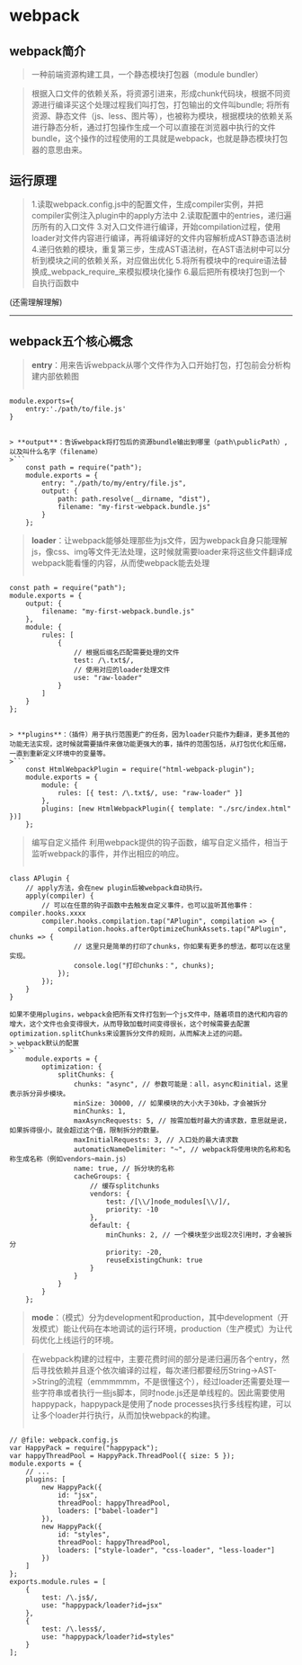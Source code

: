 # webpack

## webpack简介

> 一种前端资源构建工具，一个静态模块打包器（module bundler）

> 根据入口文件的依赖关系，将资源引进来，形成chunk代码块，根据不同资源进行编译买这个处理过程我们叫打包，打包输出的文件叫bundle;
将所有资源、静态文件（js、less、图片等），也被称为模块，根据模块的依赖关系进行静态分析，通过打包操作生成一个可以直接在浏览器中执行的文件bundle，这个操作的过程使用的工具就是webpack，也就是静态模块打包器的意思由来。

## 运行原理

> 1.读取webpack.config.js中的配置文件，生成compiler实例，并把compiler实例注入plugin中的apply方法中
> 2.读取配置中的entries，递归遍历所有的入口文件
> 3.对入口文件进行编译，开始compilation过程，使用loader对文件内容进行编译，再将编译好的文件内容解析成AST静态语法树
> 4.递归依赖的模块，重复第三步，生成AST语法树，在AST语法树中可以分析到模块之间的依赖关系，对应做出优化
> 5.将所有模块中的require语法替换成_webpack_require_来模拟模块化操作
> 6.最后把所有模块打包到一个自执行函数中

(还需理解理解)

---

## webpack五个核心概念

> **entry**：用来告诉webpack从哪个文件作为入口开始打包，打包前会分析构建内部依赖图
>```
    module.exports={
        entry:'./path/to/file.js' 
    }
```

> **output**：告诉webpack将打包后的资源bundle输出到哪里（path\publicPath）,以及叫什么名字（filename）
>```
    const path = require("path");
    module.exports = {
        entry: "./path/to/my/entry/file.js",
        output: {
            path: path.resolve(__dirname, "dist"),
            filename: "my-first-webpack.bundle.js"
        }
    };
```

> **loader**：让webpack能够处理那些为js文件，因为webpack自身只能理解js，像css、img等文件无法处理，这时候就需要loader来将这些文件翻译成webpack能看懂的内容，从而使webpack能去处理
>```
    const path = require("path");
    module.exports = {
        output: {
            filename: "my-first-webpack.bundle.js"
        },
        module: {
            rules: [
                {
                    // 根据后缀名匹配需要处理的文件
                    test: /\.txt$/,
                    // 使用对应的loader处理文件
                    use: "raw-loader"
                }
            ]
        }
    };
```

> **plugins**：（插件）用于执行范围更广的任务，因为loader只能作为翻译，更多其他的功能无法实现，这时候就需要插件来做功能更强大的事，插件的范围包括，从打包优化和压缩，一直到重新定义环境中的变量等。
>```
    const HtmlWebpackPlugin = require("html-webpack-plugin");
    module.exports = {
        module: {
            rules: [{ test: /\.txt$/, use: "raw-loader" }]
        },
        plugins: [new HtmlWebpackPlugin({ template: "./src/index.html" })]
    };
```

> 编写自定义插件
利用webpack提供的钩子函数，编写自定义插件，相当于监听webpack的事件，并作出相应的响应。
>```
    class APlugin {
        // apply方法，会在new plugin后被webpack自动执行。
        apply(compiler) {
            // 可以在任意的钩子函数中去触发自定义事件，也可以监听其他事件：compiler.hooks.xxxx
            compiler.hooks.compilation.tap("APlugin", compilation => {
                compilation.hooks.afterOptimizeChunkAssets.tap("APlugin", chunks => {
                    // 这里只是简单的打印了chunks，你如果有更多的想法，都可以在这里实现。
                    console.log("打印chunks：", chunks);
                });
            });
        }
    }
```
如果不使用plugins，webpack会把所有文件打包到一个js文件中，随着项目的迭代和内容的增大，这个文件也会变得很大，从而导致加载时间变得很长，这个时候需要去配置optimization.splitChunks来设置拆分文件的规则，从而解决上述的问题。
> webpack默认的配置
>```
    module.exports = {
        optimization: {
            splitChunks: {
                chunks: "async", // 参数可能是：all，async和initial，这里表示拆分异步模块。
                minSize: 30000, // 如果模块的大小大于30kb，才会被拆分
                minChunks: 1,
                maxAsyncRequests: 5, // 按需加载时最大的请求数，意思就是说，如果拆得很小，就会超过这个值，限制拆分的数量。
                maxInitialRequests: 3, // 入口处的最大请求数
                automaticNameDelimiter: "~", // webpack将使用块的名称和名称生成名称（例如vendors~main.js）
                name: true, // 拆分块的名称
                cacheGroups: {
                    // 缓存splitchunks
                    vendors: {
                        test: /[\\/]node_modules[\\/]/,
                        priority: -10
                    },
                    default: {
                        minChunks: 2, // 一个模块至少出现2次引用时，才会被拆分
                        priority: -20,
                        reuseExistingChunk: true
                    }
                }
            }
        }
    };
```

> **mode**：（模式）分为development和production，其中development（开发模式）能让代码在本地调试的运行环境，production（生产模式）为让代码优化上线运行的环境。

> 在webpack构建的过程中，主要花费时间的部分是递归遍历各个entry，然后寻找依赖并且逐个依次编译的过程，每次递归都要经历String->AST->String的流程（emmmmmm，不是很懂这个），经过loader还需要处理一些字符串或者执行一些js脚本，同时node.js还是单线程的。因此需要使用happypack，happypack是使用了node processes执行多线程构建，可以让多个loader并行执行，从而加快webpack的构建。
>```
    // @file: webpack.config.js
    var HappyPack = require("happypack");
    var happyThreadPool = HappyPack.ThreadPool({ size: 5 });
    module.exports = {
        // ...
        plugins: [
            new HappyPack({
                id: "jsx",
                threadPool: happyThreadPool,
                loaders: ["babel-loader"]
            }),
            new HappyPack({
                id: "styles",
                threadPool: happyThreadPool,
                loaders: ["style-loader", "css-loader", "less-loader"]
            })
        ]
    };
    exports.module.rules = [
        {
            test: /\.js$/,
            use: "happypack/loader?id=jsx"
        },
        {
            test: /\.less$/,
            use: "happypack/loader?id=styles"
        }
    ];
```

